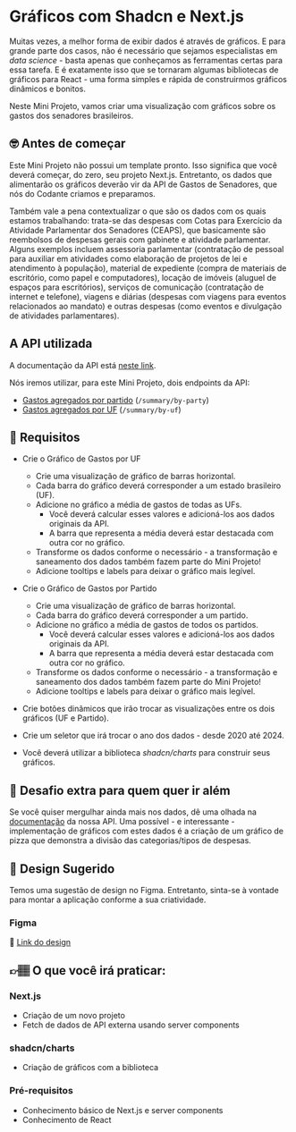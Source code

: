 
# Gráficos com Shadcn e Next.js

Muitas vezes, a melhor forma de exibir dados é através de gráficos. E para grande parte dos casos, não é necessário que sejamos especialistas em *data science* - basta apenas que conheçamos as ferramentas certas para essa tarefa. E é exatamente isso que se tornaram algumas bibliotecas de gráficos para React - uma forma simples e rápida de construirmos gráficos dinâmicos e bonitos.

Neste Mini Projeto, vamos criar uma visualização com gráficos sobre os gastos dos senadores brasileiros.

## 🤓 Antes de começar

Este Mini Projeto não possui um template pronto. Isso significa que você deverá começar, do zero, seu projeto Next.js. Entretanto, os dados que alimentarão os gráficos deverão vir da API de Gastos de Senadores, que nós do Codante criamos e preparamos.

Também vale a pena contextualizar o que são os dados com os quais estamos trabalhando: trata-se das despesas com Cotas para Exercício da Atividade Parlamentar dos Senadores (CEAPS), que basicamente são reembolsos de despesas gerais com gabinete e atividade parlamentar. Alguns exemplos incluem assessoria parlamentar (contratação de pessoal para auxiliar em atividades como elaboração de projetos de lei e atendimento à população), material de expediente (compra de materiais de escritório, como papel e computadores), locação de imóveis (aluguel de espaços para escritórios), serviços de comunicação (contratação de internet e telefone), viagens e diárias (despesas com viagens para eventos relacionados ao mandato) e outras despesas (como eventos e divulgação de atividades parlamentares).

## A API utilizada

A documentação da API está [neste link](https://docs.apis.codante.io/gastos-senadores).

Nós iremos utilizar, para este Mini Projeto, dois endpoints da API:

- [Gastos agregados por partido](https://docs.apis.codante.io/gastos-senadores#gastos-agregados-por-partido) (`/summary/by-party`)
- [Gastos agregados por UF](https://docs.apis.codante.io/gastos-senadores#gastos-agregados-por-uf) (`/summary/by-uf`)

## 🔨 Requisitos

- Crie o Gráfico de Gastos por UF
  - Crie uma visualização de gráfico de barras horizontal.
  - Cada barra do gráfico deverá corresponder a um estado brasileiro (UF).
  - Adicione no gráfico a média de gastos de todas as UFs.
    - Você deverá calcular esses valores e adicioná-los aos dados originais da API.
    - A barra que representa a média deverá estar destacada com outra cor no gráfico.
  - Transforme os dados conforme o necessário - a transformação e saneamento dos dados também fazem parte do Mini Projeto!
  - Adicione tooltips e labels para deixar o gráfico mais legível.

- Crie o Gráfico de Gastos por Partido
  - Crie uma visualização de gráfico de barras horizontal.
  - Cada barra do gráfico deverá corresponder a um partido.
  - Adicione no gráfico a média de gastos de todos os partidos.
    - Você deverá calcular esses valores e adicioná-los aos dados originais da API.
    - A barra que representa a média deverá estar destacada com outra cor no gráfico.
  - Transforme os dados conforme o necessário - a transformação e saneamento dos dados também fazem parte do Mini Projeto!
  - Adicione tooltips e labels para deixar o gráfico mais legível.

- Crie botões dinâmicos que irão trocar as visualizações entre os dois gráficos (UF e Partido).
- Crie um seletor que irá trocar o ano dos dados - desde 2020 até 2024.
- Você deverá utilizar a biblioteca *shadcn/charts* para construir seus gráficos.

## 🔨 Desafio extra para quem quer ir além

Se você quiser mergulhar ainda mais nos dados, dê uma olhada na [documentação](https://docs.apis.codante.io/gastos-senadores) da nossa API. Uma possível - e interessante - implementação de gráficos com estes dados é a criação de um gráfico de pizza que demonstra a divisão das categorias/tipos de despesas.

## 🎨 Design Sugerido

Temos uma sugestão de design no Figma. Entretanto, sinta-se à vontade para montar a aplicação conforme a sua criatividade.

### Figma

🔗 [Link do design](https://www.figma.com/community/file/1415654074409973077/mini-projeto-graficos-com-shadcn-charts-e-next-js)

## 👉🏽 O que você irá praticar:

### Next.js

- Criação de um novo projeto
- Fetch de dados de API externa usando server components

### shadcn/charts

- Criação de gráficos com a biblioteca

### Pré-requisitos

- Conhecimento básico de Next.js e server components
- Conhecimento de React
